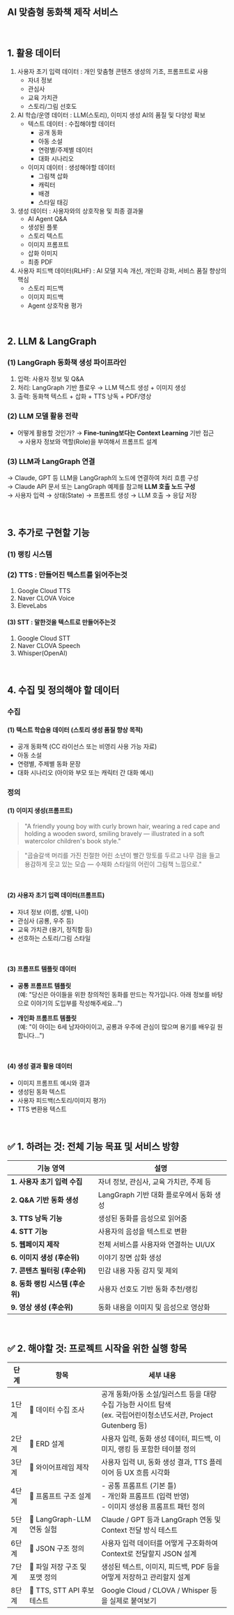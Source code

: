 
<br>

## AI 맞춤형 동화책 제작 서비스

<br>

## 1. 활용 데이터
1. 사용자 초기 입력 데이터 : 개인 맞춤형 콘텐츠 생성의 기초, 프롬프트로 사용
	* 자녀 정보
	* 관심사
	* 교육 가치관
	* 스토리/그림 선호도
2. AI 학습/운영 데이터 : LLM(스토리), 이미지 생성 AI의 품질 및 다양성 확보
	* 텍스트 데이터 : 수집해야할 데이터
		 - 공개 동화
		 - 아동 소설
		 - 연령별/주제별 데이터
		 - 대화 시나리오
	* 이미지 데이터 : 생성해야할 데이터
		* 그림책 삽화
		* 캐릭터
		* 배경
		* 스타일 태깅
3. 생성 데이터 : 사용자와의 상호작용 및 최종 결과물
	* AI Agent Q&A
	* 생성된 플롯
	* 스토리 텍스트
	* 이미지 프롬프트
	* 삽화 이미지
	* 최종 PDF
4. 사용자 피드백 데이터(RLHF) : AI 모델 지속 개선, 개인화 강화, 서비스 품질 향상의 핵심
	 * 스토리 피드백
	 * 이미지 피드백
	 * Agent 상호작용 평가


<br>

## 2. LLM & LangGraph

### (1) LangGraph 동화책 생성 파이프라인

1. 입력: 사용자 정보 및 Q&A
2. 처리: LangGraph 기반 플로우 → LLM 텍스트 생성 + 이미지 생성
3. 출력: 동화책 텍스트 + 삽화 + TTS 낭독 + PDF/영상


### (2) LLM 모델 활용 전략
- 어떻게 활용할 것인가?
    → **Fine-tuning보다는 Context Learning** 기반 접근  
    → 사용자 정보와 역할(Role)을 부여해서 프롬프트 설계


### (3) LLM과 LangGraph 연결 
→ Claude, GPT 등 LLM을 LangGraph의 노드에 연결하여 처리 흐름 구성  
→ Claude API 문서 또는 LangGraph 예제를 참고해 **LLM 호출 노드 구성**  
→ 사용자 입력 → 상태(State) → 프롬프트 생성 → LLM 호출 → 응답 저장


<br>

## 3. 추가로 구현할 기능

### (1) 랭킹 시스템

### (2) TTS : 만들어진 텍스트를 읽어주는것
1. Google Cloud TTS
2. Naver CLOVA Voice
3. EleveLabs

#### (3) STT : 말한것을 텍스트로 만들어주는것
1. Google Cloud STT
2. Naver CLOVA Speech
3. Whisper(OpenAI)

<br>


## 4. 수집 및 정의해야 할 데이터


### 수집
#### (1) 텍스트 학습용 데이터 (스토리 생성 품질 향상 목적)

- 공개 동화책 (CC 라이선스 또는 비영리 사용 가능 자료)
- 아동 소설
- 연령별, 주제별 동화 문장
- 대화 시나리오 (아이와 부모 또는 캐릭터 간 대화 예시)



### 정의
#### (1) 이미지 생성(프롬프트)


>"A friendly young boy with curly brown hair, wearing a red cape and holding a wooden sword, smiling bravely — illustrated in a soft watercolor children's book style."

> "곱슬갈색 머리를 가진 친절한 어린 소년이 빨간 망토를 두르고 나무 검을 들고 용감하게 웃고 있는 모습 — 수채화 스타일의 어린이 그림책 느낌으로."

<br>

#### (2) 사용자 초기 입력 데이터(프롬프트)

- 자녀 정보 (이름, 성별, 나이)
- 관심사 (공룡, 우주 등)
- 교육 가치관 (용기, 정직함 등)
- 선호하는 스토리/그림 스타일
    
<br>

#### (3) 프롬프트 템플릿 데이터

- **공통 프롬프트 템플릿**  
    (예: "당신은 아이들을 위한 창의적인 동화를 만드는 작가입니다. 아래 정보를 바탕으로 이야기의 도입부를 작성해주세요…")
    
- **개인화 프롬프트 템플릿**  
    (예: "이 아이는 6세 남자아이이고, 공룡과 우주에 관심이 많으며 용기를 배우길 원합니다...")

<br>

#### (4) 생성 결과 활용 데이터

- 이미지 프롬프트 예시와 결과
- 생성된 동화 텍스트
- 사용자 피드백(스토리/이미지 평가)
- TTS 변환용 텍스트


<br>


## ✅ 1. 하려는 것: 전체 기능 목표 및 서비스 방향

|기능 영역|설명|
|---|---|
|**1. 사용자 초기 입력 수집**|자녀 정보, 관심사, 교육 가치관, 주제 등|
|**2. Q&A 기반 동화 생성**|LangGraph 기반 대화 플로우에서 동화 생성|
|**3. TTS 낭독 기능**|생성된 동화를 음성으로 읽어줌|
|**4. STT 기능**|사용자의 음성을 텍스트로 변환|
|**5. 웹페이지 제작**|전체 서비스를 사용자와 연결하는 UI/UX|
|**6. 이미지 생성 (후순위)**|이야기 장면 삽화 생성|
|**7. 콘텐츠 필터링 (후순위)**|민감 내용 자동 감지 및 제외|
|**8. 동화 랭킹 시스템 (후순위)**|사용자 선호도 기반 동화 추천/랭킹|
|**9. 영상 생성 (후순위)**|동화 내용을 이미지 및 음성으로 영상화|



<br>

## ✅ 2. 해야할 것: 프로젝트 시작을 위한 실행 항목

| 단계  | 항목                     | 세부 내용                                                                            |
| --- | ---------------------- | -------------------------------------------------------------------------------- |
| 1단계 | 🔄 데이터 수집 조사           | 공개 동화/아동 소설/일러스트 등을 대량 수집 가능한 사이트 탐색  <br>(ex. 국립어린이청소년도서관, Project Gutenberg 등) |
| 2단계 | 🔄 ERD 설계              | 사용자 입력, 동화 생성 데이터, 피드백, 이미지, 랭킹 등 포함한 테이블 정의                                     |
| 3단계 | 📌 와이어프레임 제작           | 사용자 입력 UI, 동화 생성 결과, TTS 플레이어 등 UX 흐름 시각화                                        |
| 4단계 | 📌 프롬프트 구조 설계          | - 공통 프롬프트 (기본 틀)  <br>- 개인화 프롬프트 (입력 반영)  <br>- 이미지 생성용 프롬프트 패턴 정의               |
| 5단계 | 📌 LangGraph-LLM 연동 실험 | Claude / GPT 등과 LangGraph 연동 및 Context 전달 방식 테스트                                 |
| 6단계 | 📌 JSON 구조 정의          | 사용자 입력 데이터를 어떻게 구조화하여 Context로 전달할지 JSON 설계                                      |
| 7단계 | 📌 파일 저장 구조 및 포맷 정의    | 생성된 텍스트, 이미지, 피드백, PDF 등을 어떻게 저장하고 관리할지 설계                                       |
| 8단계 | 📌 TTS, STT API 후보 테스트 | Google Cloud / CLOVA / Whisper 등을 실제로 붙여보기                                       |
